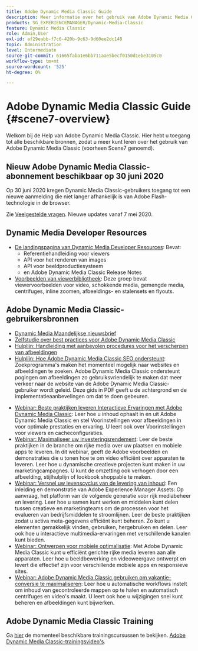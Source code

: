 ```yaml
---
title: Adobe Dynamic Media Classic Guide
description: Meer informatie over het gebruik van Adobe Dynamic Media Classic voor het beheren van uw video, flyouts en meer, met documenten van AEM Cloud Servicen.
products: SG_EXPERIENCEMANAGER/Dynamic-Media-Classic
feature: Dynamic Media Classic
role: Admin,User
exl-id: af29eabb-f7c6-420b-9c63-9d60ee2dc148
topic: Administration
level: Intermediate
source-git-commit: 61665faba1e6bb711aae5becf0150d1ebe3105c0
workflow-type: tm+mt
source-wordcount: '525'
ht-degree: 0%

---
```


# Adobe Dynamic Media Classic Guide {#scene7-overview}

Welkom bij de Help van Adobe Dynamic Media Classic. Hier hebt u toegang tot alle beschikbare bronnen, zodat u meer kunt leren over het gebruik van Adobe Dynamic Media Classic (voorheen Scene7 genoemd).

## Nieuw Adobe Dynamic Media Classic-abonnement beschikbaar op 30 juni 2020

Op 30 juni 2020 kregen Dynamic Media Classic-gebruikers toegang tot een nieuwe aanmelding die niet langer afhankelijk is van Adobe Flash-technologie in de browser.

Zie [Veelgestelde vragen](new-ui-2020.md). Nieuwe updates vanaf 7 mei 2020.

## Dynamic Media Developer Resources

* [De landingspagina van Dynamic Media Developer Resources](https://experienceleague.adobe.com/en/docs/dynamic-media-developer-resources): Bevat:
   * Referentiehandleiding voor viewers
   * API voor het renderen van images
   * API voor beeldproductiesysteem
   * en Adobe Dynamic Media Classic Release Notes
* [Voorbeelden van viewerbibliotheek](https://landing.adobe.com/en/na/dynamic-media/ctir-2755/live-demos.html): Deze groep bevat viewervoorbeelden voor video, schokkende media, gemengde media, centrifuges, inline zoomen, afbeeldings- en stalensets en flyouts.

## Adobe Dynamic Media Classic-gebruikersbronnen

* [Dynamic Media Maandelijkse nieuwsbrief](dynamic-media-newsletter.md)
* [Zelfstudie over best practices voor Adobe Dynamic Media Classic](https://experienceleague.adobe.com/en/docs/experience-manager-learn/dynamic-media-classic-tutorial/overview)
* [Hulplijn: Handleiding met aanbevolen procedures voor het verscherpen van afbeeldingen](/help/using/assets/s7_sharpening_images.pdf)
* [Hulplijn: Hoe Adobe Dynamic Media Classic SEO ondersteunt](/help/using/assets/s7_seo.pdf): Zoekprogramma&#39;s maken het momenteel mogelijk naar websites en afbeeldingen te zoeken. Adobe Dynamic Media Classic ondersteunt pogingen om afbeeldingen zo gebruiksvriendelijk te maken dat meer verkeer naar de website van de Adobe Dynamic Media Classic-gebruiker wordt geleid. Deze gids in PDF geeft u de achtergrond en de implementatieaanbevelingen om dat te doen gebeuren.
<!-- * [Webinar: Best Practices for Responsive Design](http://offers.adobe.com/en/na/marketing/landings/_40458_responsive_design_live_on_demand_webinar.html): Learn practical tips on how to improve your mobile strategy. See real-world examples of responsive design in action. Create one primary asset that works across multiple devices and increase mobile performance by dynamically changing the resolution of images or the orientation of images for portrait or landscape displays. Learn how to also dynamically crop, scale, or resize images. -->
* [Webinar: Beste praktijken leveren Interactieve Ervaringen met Adobe Dynamic Media Classic](https://seminars.adobeconnect.com/p7wb8ej3u6d/): Leer hoe u inhoud ophaalt in en uit Adobe Dynamic Media Classic en stel Voorinstellingen voor afbeeldingen in voor optimale prestaties en ervaring. U leert ook over Voorinstellingen voor viewers en cacheconfiguraties.
* [Webinar: Maximaliseer uw investeringsrendement](https://adobecustomersuccess.adobeconnect.com/p5ar3hfrrec/?launcher=false&amp;fcsContent=true&amp;pbMode=normal&amp;proto=true): Leer de beste praktijken in de branche om rijke media over uw plaatsen en mobiele apps te leveren. In dit webinar, geeft de Adobe voorbeelden en demonstraties die u tonen hoe te om video efficiënt over apparaten te leveren. Leer hoe u dynamische creatieve projecten kunt maken in uw marketingcampagnes. U kunt de omzetting ook verhogen door een afbeelding, stijlhulplijn of lookbook shoppable te maken.
* [Webinar: Versnel uw levenscyclus van de levering van inhoud](https://adobecustomersuccess.adobeconnect.com/p88ducm9pqv/): Een inleiding en demonstratie van Adobe Experience Manager Assets: Op aanvraag, het platform van de volgende generatie voor rijk mediabeheer en levering. Leer hoe u samen kunt werken en middelen kunt delen tussen creatieve en marketingteams om de processen voor het evalueren van bedrijfsmiddelen te stroomlijnen. Leer de beste praktijken zodat u activa meta-gegevens efficiënt kunt beheren. Zo kunt u elementen gemakkelijk vinden, gebruiken, hergebruiken en delen. Leer ook hoe u interactieve multimedia-ervaringen met verschillende kanalen kunt bieden.
* [Webinar: Ontwerpen voor mobiele optimalisatie](https://adobecustomersuccess.adobeconnect.com/p6oqd3wydif/?launcher=false&amp;fcsContent=true&amp;pbMode=normal&amp;proto=true): Met Adobe Dynamic Media Classic kunt u efficiënt gerichte rijke media leveren aan alle apparaten. Leer hoe u beeldbewerking en videoweergave ontwerpt en levert die effectief zijn voor verschillende mobiele apps en responsieve sites.
* [Webinar: Adobe Dynamic Media Classic gebruiken om vakantie-conversie te maximaliseren](https://adobecustomersuccess.adobeconnect.com/p32n1yr85c9/?proto=true): Leer hoe u automatische workflows instelt om inhoud van gecontroleerde mappen op te halen en automatisch centrifuges en video&#39;s maakt. U leert ook hoe u wijzigingen snel kunt beheren en afbeeldingen kunt bijwerken.

## Adobe Dynamic Media Classic Training

Ga [hier](https://learning.adobe.com/catalog.html#product=adobe-scene7) de momenteel beschikbare trainingscursussen te bekijken.
[Adobe Dynamic Media Classic-trainingsvideo&#39;s](/help/using/training-videos.md).
